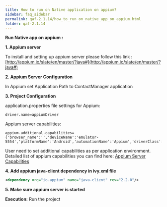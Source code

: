 ```yaml
---
title: How to run on Native application on appium?
sidebar: faq_sidebar
permalink: qaf-2.1.14/how_to_run_on_native_app_on_appium.html
folder: qaf-2.1.14
---
```


**Run Native app on appium :**

**1. Appium server**

To install and setting up appium server please follow this link : [http://appium.io/slate/en/master/?java#](http://appium.io/slate/en/master/?java#)
   
**2. Appium Server Configuration**

In Appium set Application Path to ContactManager application
   
**3. Project Configuration**

application.properties file settings for Appium:

```properties
driver.name=appiumDriver
```

Appium server capabilities:

```properties
appium.additional.capabilities= {'browser_name':'','deviceName':'emulator-5554','platformName':'Android','automationName':'Appium','driverClass':'io.appium.java_client.android.AndroidDriver'}
```

User need to set additional capabilities as per application environment. Detailed list of appium capabilities you can find here: [Appium Server Capabilities](http://appium.io/slate/en/master/?java#appium-server-capabilities)
   
**4. Add appium java-client dependency in ivy.xml file**

```xml
<dependency org="io.appium" name="java-client" rev="2.2.0"/>
```
   
**5. Make sure appium server is started**
 

**Execution:**
Run the project
